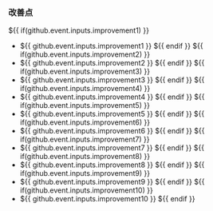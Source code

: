 ### 改善点
${{ if(github.event.inputs.improvement1) }}
* ${{ github.event.inputs.improvement1 }}
${{ endif }}
${{ if(github.event.inputs.improvement2) }}
* ${{ github.event.inputs.improvement2 }}
${{ endif }}
${{ if(github.event.inputs.improvement3) }}
* ${{ github.event.inputs.improvement3 }}
${{ endif }}
${{ if(github.event.inputs.improvement4) }}
* ${{ github.event.inputs.improvement4 }}
${{ endif }}
${{ if(github.event.inputs.improvement5) }}
* ${{ github.event.inputs.improvement5 }}
${{ endif }}
${{ if(github.event.inputs.improvement6) }}
* ${{ github.event.inputs.improvement6 }}
${{ endif }}
${{ if(github.event.inputs.improvement7) }}
* ${{ github.event.inputs.improvement7 }}
${{ endif }}
${{ if(github.event.inputs.improvement8) }}
* ${{ github.event.inputs.improvement8 }}
${{ endif }}
${{ if(github.event.inputs.improvement9) }}
* ${{ github.event.inputs.improvement9 }}
${{ endif }}
${{ if(github.event.inputs.improvement10) }}
* ${{ github.event.inputs.improvement10 }}
${{ endif }}
